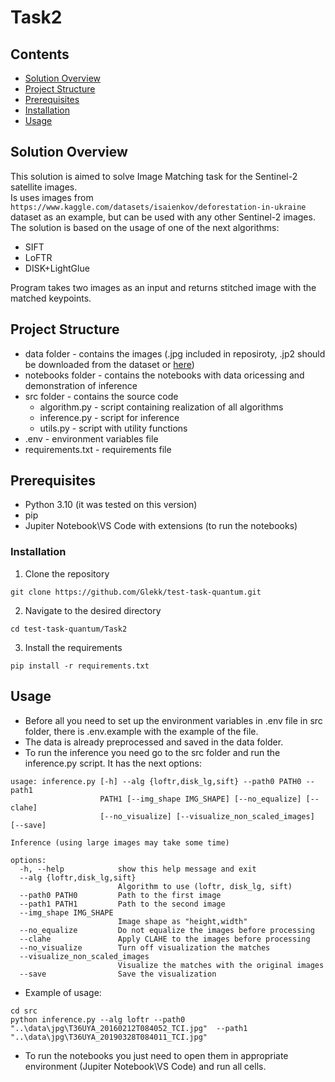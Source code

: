 # Task2

## Contents
- [Solution Overview](#solution-overview)
- [Project Structure](#project-structure)
- [Prerequisites](#prerequisites)
- [Installation](#installation)
- [Usage](#usage)

## Solution Overview
This solution is aimed to solve Image Matching task for the Sentinel-2 satellite images.  
Is uses images from `https://www.kaggle.com/datasets/isaienkov/deforestation-in-ukraine` dataset as an example, but can be used with any other Sentinel-2 images.
The solution is based on the usage of one of the next algorithms:
- SIFT
- LoFTR
- DISK+LightGlue

Program takes two images as an input and returns stitched image with the matched keypoints.

## Project Structure 
- data folder - contains the images (.jpg included in reposiroty, .jp2 should be downloaded from the dataset or [here](https://drive.google.com/drive/folders/1L3JKSsLLVzUJQ9HUju9lRPbWa6wAX0uE?usp=sharing))
- notebooks folder - contains the notebooks with data oricessing and demonstration of inference
- src folder - contains the source code
    - algorithm.py - script containing realization of all algorithms
    - inference.py - script for inference
    - utils.py - script with utility functions
- .env - environment variables file
- requirements.txt - requirements file

## Prerequisites
- Python 3.10 (it was tested on this version)
- pip
- Jupiter Notebook\VS Code with extensions (to run the notebooks)

### Installation
1. Clone the repository
```
git clone https://github.com/Glekk/test-task-quantum.git
```
2. Navigate to the desired directory
```
cd test-task-quantum/Task2
```
3. Install the requirements
```
pip install -r requirements.txt
```

## Usage
- Before all you need to set up the environment variables in .env file in src folder, there is .env.example with the example of the file.
- The data is already preprocessed and saved in the data folder.
- To run the inference you need go to the src folder and run the inference.py script. It has the next options:
```
usage: inference.py [-h] --alg {loftr,disk_lg,sift} --path0 PATH0 --path1
                    PATH1 [--img_shape IMG_SHAPE] [--no_equalize] [--clahe]
                    [--no_visualize] [--visualize_non_scaled_images] [--save]

Inference (using large images may take some time)

options:
  -h, --help            show this help message and exit
  --alg {loftr,disk_lg,sift}
                        Algorithm to use (loftr, disk_lg, sift)
  --path0 PATH0         Path to the first image
  --path1 PATH1         Path to the second image
  --img_shape IMG_SHAPE
                        Image shape as "height,width"
  --no_equalize         Do not equalize the images before processing
  --clahe               Apply CLAHE to the images before processing
  --no_visualize        Turn off visualization the matches
  --visualize_non_scaled_images
                        Visualize the matches with the original images
  --save                Save the visualization

```
- Example of usage:
```
cd src
python inference.py --alg loftr --path0 "..\data\jpg\T36UYA_20160212T084052_TCI.jpg"  --path1 "..\data\jpg\T36UYA_20190328T084011_TCI.jpg"
```
- To run the notebooks you just need to open them in appropriate environment (Jupiter Notebook\VS Code) and run all cells.
